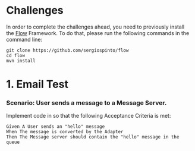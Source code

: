 # Challenges

In order to complete the challenges ahead, you need to previously install the [Flow](https://github.com/sergiospinto/flow) Framework. To do that, please run the following commands in the command line:


```shell
git clone https://github.com/sergiospinto/flow
cd flow
mvn install
```


# 1. Email Test

### Scenario: User sends a message to a Message Server.

Implement code in so that the following Acceptance Criteria is met:

```gherkin
Given A User sends an "hello" message
When The message is converted by the Adapter
Then The Message server should contain the "hello" message in the queue
```
